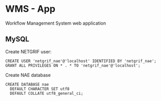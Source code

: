 # WMS - App

Workflow Management System web application

## MySQL

Create NETGRIF user:
```mysql
CREATE USER 'netgrif_nae'@'localhost' IDENTIFIED BY 'netgrif_nae';
GRANT ALL PRIVILEGES ON * . * TO 'netgrif_nae'@'localhost';
```
Create NAE database
```mysql
CREATE DATABASE nae
  DEFAULT CHARACTER SET utf8
  DEFAULT COLLATE utf8_general_ci;
```